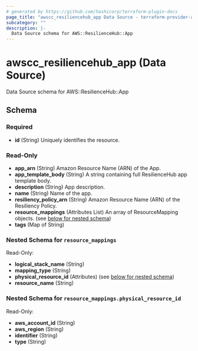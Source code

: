 ```yaml
---
# generated by https://github.com/hashicorp/terraform-plugin-docs
page_title: "awscc_resiliencehub_app Data Source - terraform-provider-awscc"
subcategory: ""
description: |-
  Data Source schema for AWS::ResilienceHub::App
---
```


# awscc_resiliencehub_app (Data Source)

Data Source schema for AWS::ResilienceHub::App



<!-- schema generated by tfplugindocs -->
## Schema

### Required

- **id** (String) Uniquely identifies the resource.

### Read-Only

- **app_arn** (String) Amazon Resource Name (ARN) of the App.
- **app_template_body** (String) A string containing full ResilienceHub app template body.
- **description** (String) App description.
- **name** (String) Name of the app.
- **resiliency_policy_arn** (String) Amazon Resource Name (ARN) of the Resiliency Policy.
- **resource_mappings** (Attributes List) An array of ResourceMapping objects. (see [below for nested schema](#nestedatt--resource_mappings))
- **tags** (Map of String)

<a id="nestedatt--resource_mappings"></a>
### Nested Schema for `resource_mappings`

Read-Only:

- **logical_stack_name** (String)
- **mapping_type** (String)
- **physical_resource_id** (Attributes) (see [below for nested schema](#nestedatt--resource_mappings--physical_resource_id))
- **resource_name** (String)

<a id="nestedatt--resource_mappings--physical_resource_id"></a>
### Nested Schema for `resource_mappings.physical_resource_id`

Read-Only:

- **aws_account_id** (String)
- **aws_region** (String)
- **identifier** (String)
- **type** (String)


